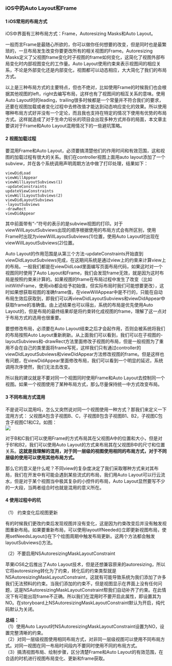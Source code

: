 ### iOS中的Auto Layout和Frame
#### 1 iOS常用的布局方式 
iOS中界面有三种布局方式：Frame，Autoresizing Masks和Auto Layout。  

一般而言Frame是最随心所欲的，你可以做你任何想要的改变，但是同时也是最繁琐的，一旦布局发生改变你要更改所有的相关视图的Frame。Autoresizing Masks定义了父视图frame变化时子视图的frame如何变化，这简化了视图外部布局变化时内部视图变化的工作量。Auto Layout使用约束来表示视图间的相应关系，不论是外部变化还是内部变化，视图都可以动态相应，大大简化了我们的布局方式。    

以上是三种布局方式的主要特点，但也不绝对，比如使用Frame的时候我们也会根据其他视图的left，right去编写布局，这样也有了视图间的相互关系的意味。使用Auto Layout时的leading，trailing很多时候都是一个常量并不符合我们的要求，还要在视图加载或者变化过程中去修改值才能达到动态响应变化的效果。所以使用哪种布局方式好并没有一个定论，而且我也支持在特定的情况下使用有优势的布局方式。这样就造成了对于生命力较长的项目会出现多种方式并存的局面，本文章主要讲对于Frame和Auto Layout混用情况下的一些避坑策略。    

#### 2 视图加载过程   
要混用Frame和Auto Layout，必须要搞清楚他们的作用时间和有效范围，这和视图的加载过程有很大的关系。我们在controller视图上面用auto layout添加了一个subview，并在各个系统调用声明周期方法中做了打印处理，结果如下：  
 
	viewDidLoad   
	viewWillAppear 
	viewWillLayoutSubviews(1)  
	-updateConstraints   
	updateViewConstraints
	viewWillLayoutSubviews(2)
	viewDidLayoutSubviews   
	-layoutSubviews   
	-drawRect  
	viewDidAppear   

其中前面带有“-”符号的表示的是subview视图的打印。对于viewWillLayoutSubviews出现的顺序根据使用的布局方式会有所区别，使用Frame时出现为viewWillLayoutSubviews(1)位置，使用Auto Layout时出现在viewWillLayoutSubviews(2)位置。    

Auto Layout的作用范围是从第三个方法-updateConstraints开始直到viewDidLayoutSubviews完成，在这期间系统是通过view上的约束来计算view上的布局。一般我们都是在viewDidLoad里面编写页面布局代码，如果这时对一个视图同时使用了Auto Layout和Frame，我们会发现frame无效，就是因为这时布局是按照约束来计算的。如果视图的frame在布局过程中发生了改变（比如initWithFrame，使用xib都会给予初始值，但实际布局时我们可能想要更改），这时如果想获取视图的准确frame值，在viewWillAppear中是不行的，只能在自动布局生效后获取到，即我们可以再viewDidLayoutSubviews和viewDidAppear中获取frame的准确值。由上述结果也可以得出，系统的布局是优先使用Auto Layout的，但是布局的最终结果却是将约束转化成视图的frame，理解了这一点对于布局方式的选用也很重要。   

要想修改布局，必须要在Auto Layout结束之后才会起作用，否则会被系统将我们的布局按照Auto Layout重新刷新。从上面我们可以看到，我们可以在子视图的-layoutSubviews和-drawRect方法里面修改子视图的布局，但是一般视图为了重用不会在自己的类里面将frame写死，这样我们只有通过controller的viewDidLayoutSubviews和viewDidAppear方法修改视图的frame。但是这样也有问题，在viewDidAppear里面修改布局，我们可以看到一个明显的延迟，系统调用次序使然，我们无法去改变。

所以我的建议就是不要对同一个视图同时使用Frame和Auto Layout去控制同一个视图。如果一个视图使用了某种布局方式，那么尽量保持统一中方式改变布局。   

#### 3 不同布局方式混用  
不是说可以混用吗，怎么又突然说对同一个视图使用一种方式？那我们来定义一下混用方式： 父视图A包含子视图B、C，子视图B包含子视图B1、B2，子视图C包含子视图C1和C2。如图：  
![](iOS布局视图层级.png)

对于B和C我们可以使用Frame的方式布局其在父视图A中的位置和大小，但是对于B1和B2，我们可以使用Auto Layout的方式来布局其在父视图B中的尺寸和位置关系。**这就是我理解的混用，对于同一层级的视图使用相同的布局方式，对于不同层级的使用可以使用其他布局方式。**     

那么它的意义是什么呢？不同view的复杂度决定了我们采取哪种方式来对其布局，我们在开发中有可能会遇到某些流式的布局，我们用Auto Layout可以行云流水，但是对于某个视图当中极其复杂的小控件的布局，Auto Layout显然要写不少的一大段，当两者组合时也就是混用的意义所在。

#### 4 使用过程中的坑
   
（1） 约束变化后视图更新   

有的时候我们更改约束后发现视图并没有变化，这是因为约束改变后并没有触发视图重新布局。如果要重新布局，可以使用layoutIfNeeded()立即更新视图布局，使用setNeedsLayout()在下个绘图周期中触发布局更新。这两个方法都会触发layoutSubviews()方法。   

（2）不要启用NSAutoresizingMaskLayoutConstraint   
  
苹果iOS6之后推出了Auto Layout技术，但是还想兼容原来的autoresizing，所以它将autoresizing转化为了约束，转化后的约束类型就是NSAutoresizingMaskLayoutConstraint，这就有可能导致系统为我们添加了许多我们无法预料的约束。当我们添加的约束不，但是视图显示在界面上没有任何问题，这是NSAutoresizingMaskLayoutConstraint帮我们自动补齐了约束。在此情况下有可能出现frame不正确。所以我们在混用时不要开启此属性，即设置其为NO。在storyboard上NSAutoresizingMaskLayoutConstraint默认为开启，纯代码默认为关闭。  

**总结：**   
（1）使用Auto Layout时NSAutoresizingMaskLayoutConstraint设置为NO，设置完整清晰的约束。   
（2）对同一层级视图使用相同布局方式，对非同一层级视图可以使用不同布局方式。对同一视图在同一布局时间段内不要同时使用不同的布局方式。  
（3）搞清视图布局、绘制步骤，区分清楚Frame和Auto Layout的有效范围，在合适的时机进行视图布局变化、更新和frame获取。   




